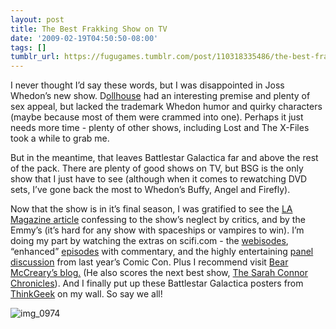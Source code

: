 ```yaml
---
layout: post
title: The Best Frakking Show on TV
date: '2009-02-19T04:50:50-08:00'
tags: []
tumblr_url: https://fugugames.tumblr.com/post/110318335486/the-best-frakking-show-on-tv
---
```

I never thought I’d say these words, but I was disappointed in Joss Whedon’s new show. D[ollhouse](http://www.fox.com/dollhouse/) had an interesting premise and plenty of sex appeal, but lacked the trademark Whedon humor and quirky characters (maybe because most of them were crammed into one). Perhaps it just needs more time - plenty of other shows, including Lost and The X-Files took a while to grab me.

But in the meantime, that leaves Battlestar Galactica far and above the rest of the pack. There are plenty of good shows on TV, but BSG is the only show that I just have to see (although when it comes to rewatching DVD sets, I’ve gone back the most to Whedon’s Buffy, Angel and Firefly).

Now that the show is in it’s final season, I was gratified to see the [LA Magazine article](http://www.lamag.com/article.aspx?id=12308) confessing to the show’s neglect by critics, and by the Emmy’s (it’s hard for any show with spaceships or vampires to win). I’m doing my part by watching the extras on scifi.com - the [webisodes](http://www.scifi.com/battlestar/webisodes/), “enhanced” [episodes](http://www.scifi.com/rewind/?sid=32850) with commentary, and the highly entertaining [panel discussion](http://www.scifi.com/comiccon/video/index.php?clip=4) from last year’s Comic Con. Plus I recommend visit [Bear McCreary’s blog.](http://bearmccreary.com/)&nbsp;(He also scores the next best show, [The Sarah Connor Chronicles](http://www.fox.com/terminator/)). And&nbsp;I finally put up these Battlestar Galactica posters from [ThinkGeek](http://www.thinkgeek.com/homeoffice/posters/a42d/?cpg=froogle) on my wall. So say we all!

![img_0974](http://itshardtofondlepenguins.com/wp-content/uploads/2009/02/img_0974-300x225.jpg "img\_0974")

